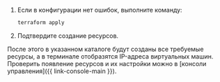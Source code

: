 1. Если в конфигурации нет ошибок, выполните команду:

   ```bash
   terraform apply
   ```
    
1. Подтвердите создание ресурсов.

После этого в указанном каталоге будут созданы все требуемые ресурсы, а в терминале отобразятся IP-адреса виртуальных машин. Проверить появление ресурсов и их настройки можно в [консоли управления]({{ link-console-main }}).